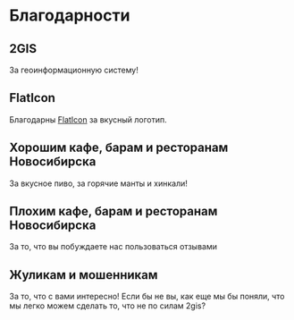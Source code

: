 # Благодарности

## 2GIS
За геоинформационную систему!

## FlatIcon
Благодарны [FlatIcon](https://www.flaticon.com/search?word=khinkali) за вкусный логотип.

## Хорошим кафе, барам и ресторанам Новосибирска
За вкусное пиво, за горячие манты и хинкали!

## Плохим кафе, барам и ресторанам Новосибирска
За то, что вы побуждаете нас пользоваться отзывами

## Жуликам и мошенникам
За то, что с вами интересно! Если бы не вы, как еще мы бы поняли, что мы легко можем сделать то, что не по силам 2gis?